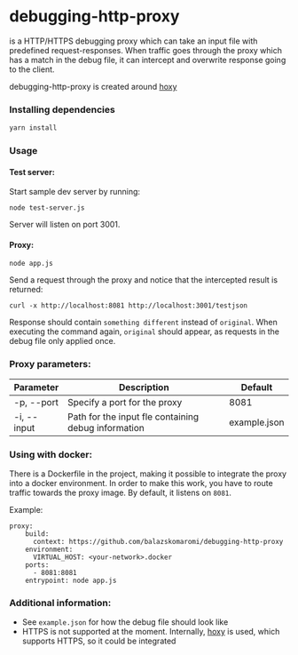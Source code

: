 debugging-http-proxy
=========

is a HTTP/HTTPS debugging proxy which can take an input file with predefined request-responses. When traffic goes through the proxy which has a match in the debug file, it can intercept and overwrite response going to the client.

debugging-http-proxy is created around [hoxy](http://greim.github.io/hoxy/)

### Installing dependencies

```bash
yarn install
```


### Usage

#### Test server:

Start sample dev server by running:
```
node test-server.js
```

Server will listen on port 3001.

#### Proxy:

```
node app.js
```

Send a request through the proxy and notice that the intercepted result is returned:

```shell
curl -x http://localhost:8081 http://localhost:3001/testjson
```

Response should contain `something different` instead of `original`. When executing the command again, `original` should appear, as requests in the debug file only applied once.

### Proxy parameters:

| Parameter | Description | Default |
| --------- | ----------- | ----------- |
| -p, --port <port>  | Specify a port for the proxy  | 8081 |
| -i, --input <path> | Path for the input fle containing debug information | example.json |


### Using with docker:

There is a Dockerfile in the project, making it possible to integrate the proxy into a docker environment. In order to make this work, you have to route traffic towards the proxy image. By default, it listens on `8081`.

Example:

```
proxy:
    build:
      context: https://github.com/balazskomaromi/debugging-http-proxy
    environment:
      VIRTUAL_HOST: <your-network>.docker
    ports:
      - 8081:8081
    entrypoint: node app.js
```

### Additional information:
* See `example.json` for how the debug file should look like
* HTTPS is not supported at the moment. Internally, [hoxy](http://greim.github.io/hoxy/) is used, which supports HTTPS, so it could be integrated
